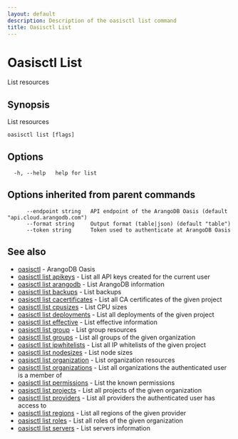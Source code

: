 ```yaml
---
layout: default
description: Description of the oasisctl list command
title: Oasisctl List
---
```

# Oasisctl List

List resources

## Synopsis

List resources

```
oasisctl list [flags]
```

## Options

```
  -h, --help   help for list
```

## Options inherited from parent commands

```
      --endpoint string   API endpoint of the ArangoDB Oasis (default "api.cloud.arangodb.com")
      --format string     Output format (table|json) (default "table")
      --token string      Token used to authenticate at ArangoDB Oasis
```

## See also

* [oasisctl](oasisctl-options.html)	 - ArangoDB Oasis
* [oasisctl list apikeys](oasisctl-list-apikeys.html)	 - List all API keys created for the current user
* [oasisctl list arangodb](oasisctl-list-arangodb.html)	 - List ArangoDB information
* [oasisctl list backups](oasisctl-list-backups.html)	 - List backups
* [oasisctl list cacertificates](oasisctl-list-cacertificates.html)	 - List all CA certificates of the given project
* [oasisctl list cpusizes](oasisctl-list-cpusizes.html)	 - List CPU sizes
* [oasisctl list deployments](oasisctl-list-deployments.html)	 - List all deployments of the given project
* [oasisctl list effective](oasisctl-list-effective.html)	 - List effective information
* [oasisctl list group](oasisctl-list-group.html)	 - List group resources
* [oasisctl list groups](oasisctl-list-groups.html)	 - List all groups of the given organization
* [oasisctl list ipwhitelists](oasisctl-list-ipwhitelists.html)	 - List all IP whitelists of the given project
* [oasisctl list nodesizes](oasisctl-list-nodesizes.html)	 - List node sizes
* [oasisctl list organization](oasisctl-list-organization.html)	 - List organization resources
* [oasisctl list organizations](oasisctl-list-organizations.html)	 - List all organizations the authenticated user is a member of
* [oasisctl list permissions](oasisctl-list-permissions.html)	 - List the known permissions
* [oasisctl list projects](oasisctl-list-projects.html)	 - List all projects of the given organization
* [oasisctl list providers](oasisctl-list-providers.html)	 - List all providers the authenticated user has access to
* [oasisctl list regions](oasisctl-list-regions.html)	 - List all regions of the given provider
* [oasisctl list roles](oasisctl-list-roles.html)	 - List all roles of the given organization
* [oasisctl list servers](oasisctl-list-servers.html)	 - List servers information


